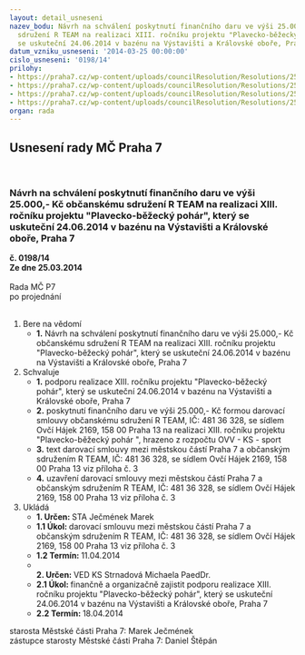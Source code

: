 ```yaml
---
layout: detail_usneseni
nazev_bodu: Návrh na schválení poskytnutí finančního daru ve výši 25.000,- Kč občanskému
  sdružení R TEAM na realizaci XIII. ročníku projektu "Plavecko-běžecký pohár", který
  se uskuteční 24.06.2014 v bazénu na Výstavišti a Královské oboře, Praha 7
datum_vzniku_usneseni: '2014-03-25 00:00:00'
cislo_usneseni: '0198/14'
prilohy:
- https://praha7.cz/wp-content/uploads/councilResolution/Resolutions/25183/14-14-zapis_3_jednani_sk_12_03_2014.doc
- https://praha7.cz/wp-content/uploads/councilResolution/Resolutions/25183/14-14-r_team_-_%c5%be%c3%a1dost_o_p%c5%99%c3%adsp%c4%9bvek.pdf
- https://praha7.cz/wp-content/uploads/councilResolution/Resolutions/25183/14-14-s10_r_team_2014.doc
- https://praha7.cz/wp-content/uploads/councilResolution/Resolutions/25183/14-14-vsr_r_team_2014_pbp.pdf
organ: rada
---
```

<div id="ucUsn_pList" class="usn">
	<span><h2>Usnesení rady MČ Praha 7 </h2>
<br></span><div class="standBody">
<span><h3>Návrh na schválení poskytnutí finančního daru ve výši 25.000,- Kč občanskému sdružení R TEAM na realizaci XIII. ročníku projektu "Plavecko-běžecký pohár", který se uskuteční 24.06.2014 v bazénu na Výstavišti a Královské oboře, Praha 7</h3></span><div class="center">
		<strong>č. 0198/14</strong><br>
	</div>
<div class="center">
		<strong>Ze dne 25.03.2014</strong><br><br>
	</div>Rada MČ P7<br> po projednání<br><br><ol>
<li>Bere na vědomí<ul><li>
<strong>1.</strong> Návrh na schválení poskytnutí finančního daru ve výši 25.000,- Kč občanskému sdružení R TEAM na realizaci XIII. ročníku projektu "Plavecko-běžecký pohár", který se uskuteční 24.06.2014 v bazénu na Výstavišti a Královské oboře, Praha 7</li></ul>
</li>
<li>Schvaluje<ul>
<li>
<strong>1.</strong> podporu realizace XIII. ročníku projektu "Plavecko-běžecký pohár", který se uskuteční 24.06.2014 v bazénu na Výstavišti a Královské oboře, Praha 7</li>
<li>
<strong>2.</strong> poskytnutí finančního daru ve výši 25.000,- Kč formou darovací smlouvy občanskému sdružení R TEAM, IČ: 481 36 328, se sídlem Ovčí Hájek 2169,  158 00 Praha 13 na realizaci XIII. ročníku  projektu "Plavecko-běžecký pohár ", hrazeno z rozpočtu OVV - KS - sport</li>
<li>
<strong>3.</strong> text darovací smlouvy mezi městskou částí Praha 7 a občanským sdružením R TEAM, IČ: 481 36 328, se sídlem Ovčí Hájek 2169, 158 00 Praha 13 viz příloha č. 3</li>
<li>
<strong>4.</strong> uzavření darovací smlouvy mezi městskou částí Praha 7 a občanským sdružením R TEAM, IČ: 481 36 328, se sídlem Ovčí Hájek 2169, 158 00 Praha 13 viz příloha č. 3      </li>
</ul>
</li>
<li>Ukládá<ul>
<li>
<strong>1. Určen: </strong>STA Ječmének Marek</li>
<li>
<strong>1.1 Úkol: </strong>darovací smlouvu mezi městskou částí Praha 7 a občanským sdružením R TEAM, IČ: 481 36 328, se sídlem Ovčí Hájek 2169, 158 00 Praha 13  viz příloha č. 3</li>
<li>
<strong>1.2 Termín: </strong>11.04.2014</li>
<li>
<strong><br>2. Určen: </strong>VED KS Strnadová Michaela PaedDr.</li>
<li>
<strong>2.1 Úkol: </strong>finančně a organizačně zajistit podporu realizace XIII. ročníku projektu "Plavecko-běžecký pohár", který se uskuteční 24.06.2014 v bazénu na Výstavišti a Královské oboře, Praha 7</li>
<li>
<strong>2.2 Termín: </strong>18.04.2014</li>
</ul>
</li>
</ol>starosta Městské části Praha 7: Marek Ječmének<br>zástupce starosty Městské části Praha 7: Daniel Štěpán 
</div>
</div>